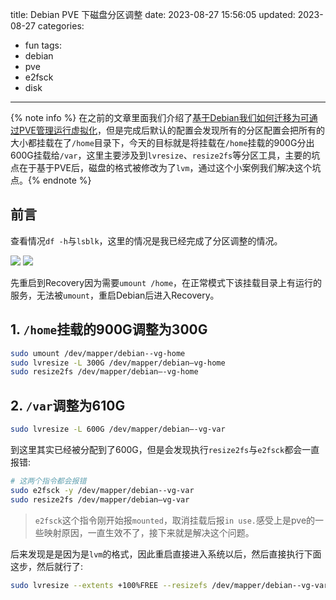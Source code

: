 title: Debian PVE 下磁盘分区调整
date: 2023-08-27 15:56:05
updated: 2023-08-27
categories:
- fun
tags:
- debian
- pve
- e2fsck
- disk

---

{% note info %} 在之前的文章里面我们介绍了[基于Debian我们如何迁移为可通过PVE管理运行虚拟化](https://blog.dreamtobe.cn/maintain_debian/#V-PVE%E8%99%9A%E6%8B%9F%E6%9C%BA%E4%B8%8E%E9%85%8D%E7%BD%AE)，但是完成后默认的配置会发现所有的分区配置会把所有的大小都挂载在了`/home`目录下，今天的目标就是将挂载在`/home`挂载的900G分出600G挂载给`/var`，这里主要涉及到`lvresize`、`resize2fs`等分区工具，主要的坑点在于基于PVE后，磁盘的格式被修改为了`lvm`，通过这个小案例我们解决这个坑点。{% endnote %}

<!-- more -->

## 前言

查看情况`df -h`与`lsblk`，这里的情况是我已经完成了分区调整的情况。

![](/img/debian_pve_disk_format_resize_6959b3da_0.png)
![](/img/debian_pve_disk_format_resize_4fa898ee_1.png)

先重启到Recovery因为需要`umount /home`，在正常模式下该挂载目录上有运行的服务，无法被`umount`，重启Debian后进入Recovery。


##  1. `/home`挂载的900G调整为300G

```bash
sudo umount /dev/mapper/debian--vg-home
sudo lvresize -L 300G /dev/mapper/debian—vg-home
sudo resize2fs /dev/mapper/debian—-vg-home
```

## 2. `/var`调整为610G

```bash
sudo lvresize -L 600G /dev/mapper/debian—-vg-var
```

到这里其实已经被分配到了600G，但是会发现执行`resize2fs`与`e2fsck`都会一直报错:

```bash
# 这两个指令都会报错
sudo e2fsck -y /dev/mapper/debian--vg-var
sudo resize2fs /dev/mapper/debian—vg-var
```

> `e2fsck`这个指令刚开始报`mounted`，取消挂载后报`in use.`感受上是pve的一些映射原因，一直生效不了，接下来就是解决这个问题。
 
后来发现是是因为是`lvm`的格式，因此重启直接进入系统以后，然后直接执行下面这步，然后就行了:

```bash
sudo lvresize --extents +100%FREE --resizefs /dev/mapper/debian--vg-var
```